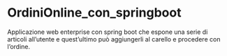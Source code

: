 # OrdiniOnline_con_springboot
Applicazione web enterprise con spring boot che espone una serie di articoli all’utente e quest’ultimo può aggiungerli al carello e procedere con l’ordine.
